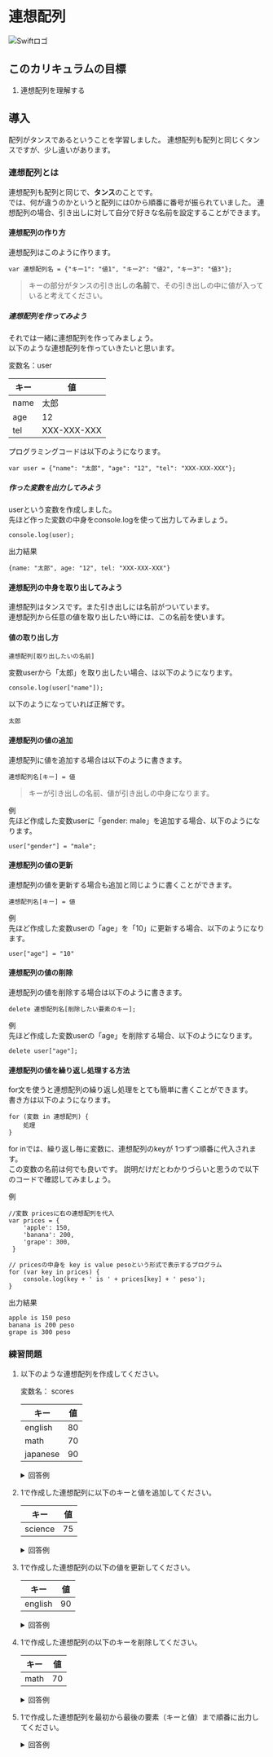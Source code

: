 # 連想配列
![Swiftロゴ](./img/kagu_tansu.png)

## このカリキュラムの目標
1. 連想配列を理解する

## 導入
配列がタンスであるということを学習しました。
連想配列も配列と同じくタンスですが、少し違いがあります。

### 連想配列とは
連想配列も配列と同じで、**タンス**のことです。  
では、何が違うのかというと配列には0から順番に番号が振られていました。
連想配列の場合、引き出しに対して自分で好きな名前を設定することができます。

#### 連想配列の作り方
連想配列はこのように作ります。

```
var 連想配列名 = {"キー1": "値1", "キー2": "値2", "キー3": "値3"};
```

> キーの部分がタンスの引き出しの**名前**で、その引き出しの中に値が入っていると考えてください。

##### 連想配列を作ってみよう
それでは一緒に連想配列を作ってみましょう。   
以下のような連想配列を作っていきたいと思います。

変数名：user

|キー|値|
|---|---|
|name|太郎|
|age|12|
|tel|XXX-XXX-XXX|

プログラミングコードは以下のようになります。

```
var user = {"name": "太郎", "age": "12", "tel": "XXX-XXX-XXX"};
```

##### 作った変数を出力してみよう
userという変数を作成しました。  
先ほど作った変数の中身をconsole.logを使って出力してみましょう。

```
console.log(user);
```

出力結果

```
{name: "太郎", age: "12", tel: "XXX-XXX-XXX"}
```

#### 連想配列の中身を取り出してみよう
連想配列はタンスです。また引き出しには名前がついています。  
連想配列から任意の値を取り出したい時には、この名前を使います。

#### 値の取り出し方

```
連想配列[取り出したいの名前]
```

変数userから「太郎」を取り出したい場合、は以下のようになります。

```
console.log(user["name"]);
```

以下のようになっていれば正解です。

```
太郎
```

#### 連想配列の値の追加
連想配列に値を追加する場合は以下のように書きます。

```
連想配列名[キー] = 値
```

> キーが引き出しの名前、値が引き出しの中身になります。

例  
先ほど作成した変数userに「gender: male」を追加する場合、以下のようになります。

```
user["gender"] = "male";
```

#### 連想配列の値の更新
連想配列の値を更新する場合も追加と同じように書くことができます。

```
連想配列名[キー] = 値
```

例  
先ほど作成した変数userの「age」を「10」に更新する場合、以下のようになります。

```
user["age"] = "10"
```

#### 連想配列の値の削除
連想配列の値を削除する場合は以下のように書きます。

```
delete 連想配列名[削除したい要素のキー];
```

例  
先ほど作成した変数userの「age」を削除する場合、以下のようになります。

```
delete user["age"];
```

#### 連想配列の値を繰り返し処理する方法
for文を使うと連想配列の繰り返し処理をとても簡単に書くことができます。  
書き方は以下のようになります。

```
for (変数 in 連想配列) {
	処理
}
```

for inでは、繰り返し毎に変数に、連想配列のkeyが 1つずつ順番に代入されます。  
この変数の名前は何でも良いです。 説明だけだとわかりづらいと思うので以下のコードで確認してみましょう。

例

```
//変数 pricesに右の連想配列を代入
var prices = {
    'apple': 150,
    'banana': 200,
    'grape': 300,
 }

// pricesの中身を key is value pesoという形式で表示するプログラム
for (var key in prices) {
    console.log(key + ' is ' + prices[key] + ' peso');
}

```

出力結果

```
apple is 150 peso
banana is 200 peso
grape is 300 peso
```


### 練習問題
1. 以下のような連想配列を作成してください。

	変数名： scores  
	
	|キー|値|
	|---|---|
	|english|80|
	|math|70|
	|japanese|90|
	
	<details><summary>回答例</summary><div>
	
	```
	var scores = {"english": 80, "math": 70, "japanese": 90};
	```
	
	</div></details>
	
	
2. 1で作成した連想配列に以下のキーと値を追加してください。

	|キー|値|
	|---|---|
	|science |75|
	
	
	<details><summary>回答例</summary><div>
	
	```
	scores["science"] = 75;
	```
	
	</div></details>
	
3. 1で作成した連想配列の以下の値を更新してください。

	|キー|値|
	|---|---|
	|english |90|
	
	<details><summary>回答例</summary><div>
	
	```
	scores["english"] = 90;
	```
	
	</div></details>
	
4. 1で作成した連想配列の以下のキーを削除してください。

	|キー|値|
	|---|---|
	|math |70|
	
	<details><summary>回答例</summary><div>
	
	```
	delete scores["math"];
	```
	
	</div></details>
	
5. 1で作成した連想配列を最初から最後の要素（キーと値）まで順番に出力してください。

	<details><summary>回答例</summary><div>
	
	```
	for (var key in scores) {
    console.log(key);
		console.log(scores[key]);
	}
	```
	
	</div></details>